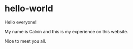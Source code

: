 # hello-world

Hello everyone! 

My name is Calvin and this is my experience on this website. 

Nice to meet you all. 
